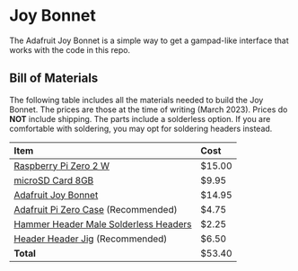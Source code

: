 # Joy Bonnet

The Adafruit Joy Bonnet is a simple way to get a gampad-like interface
that works with the code in this repo.

## Bill of Materials

The following table includes all the materials needed to build the Joy Bonnet.
The prices are those at the time of writing (March 2023). Prices do **NOT**
include shipping. The parts include a solderless option. If you are comfortable
with soldering, you may opt for soldering headers instead.

| Item | Cost |
|:---|:---|
| [Raspberry Pi Zero 2 W][Pi]                      | $15.00 |
| [microSD Card 8GB][microSD]                      |  $9.95 |
| [Adafruit Joy Bonnet][JoyBonnet]                 | $14.95 |
| [Adafruit Pi Zero Case][Case] (Recommended)      |  $4.75 |
| [Hammer Header Male Solderless Headers][Headers] |  $2.25 |
| [Header Header Jig][Jig] (Recommended)           |  $6.50 |
| **Total**                                        | $53.40 |

[Pi]: https://www.adafruit.com/product/5291
[microSD]: https://www.adafruit.com/product/1294
[JoyBonnet]: https://www.adafruit.com/product/3464
[Case]: https://www.adafruit.com/product/3252
[Headers]: https://www.adafruit.com/product/3662
[Jig]: https://www.adafruit.com/product/3413
